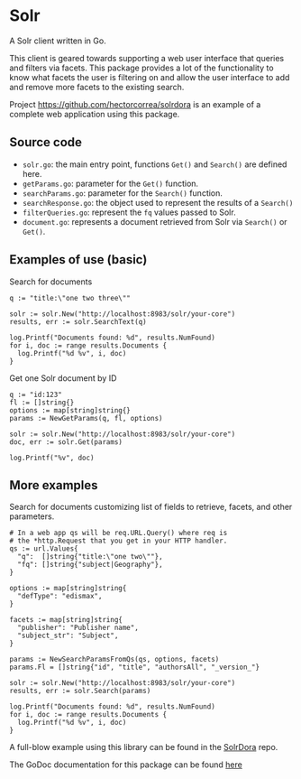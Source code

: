 # Solr
A Solr client written in Go.

This client is geared towards supporting a web user interface that queries and filters via facets. This package provides a lot of the functionality to know what facets the user is filtering on and allow the user interface to add and remove more facets to the existing search.

Project https://github.com/hectorcorrea/solrdora is an example of a complete web application using this package.


## Source code

* `solr.go`: the main entry point, functions `Get()` and `Search()` are defined here.
* `getParams.go`: parameter for the `Get()` function.
* `searchParams.go`: parameter for the `Search()` function.
* `searchResponse.go`: the object used to represent the results of a `Search()`
* `filterQueries.go`: represent the `fq` values passed to Solr.
* `document.go`: represents a document retrieved from Solr via `Search()` or `Get()`.


## Examples of use (basic)

Search for documents
```
q := "title:\"one two three\""

solr := solr.New("http://localhost:8983/solr/your-core")
results, err := solr.SearchText(q)

log.Printf("Documents found: %d", results.NumFound)
for i, doc := range results.Documents {
  log.Printf("%d %v", i, doc)
}
```

Get one Solr document by ID

```
q := "id:123"
fl := []string{}
options := map[string]string{}
params := NewGetParams(q, fl, options)

solr := solr.New("http://localhost:8983/solr/your-core")
doc, err := solr.Get(params)

log.Printf("%v", doc)
```

## More examples
Search for documents customizing list of fields to retrieve,
facets, and other parameters.
```
# In a web app qs will be req.URL.Query() where req is
# the *http.Request that you get in your HTTP handler.
qs := url.Values{
  "q":  []string{"title:\"one two\""},
  "fq": []string{"subject|Geography"},
}

options := map[string]string{
  "defType": "edismax",
}

facets := map[string]string{
  "publisher": "Publisher name",
  "subject_str": "Subject",
}

params := NewSearchParamsFromQs(qs, options, facets)
params.Fl = []string{"id", "title", "authorsAll", "_version_"}

solr := solr.New("http://localhost:8983/solr/your-core")
results, err := solr.Search(params)

log.Printf("Documents found: %d", results.NumFound)
for i, doc := range results.Documents {
  log.Printf("%d %v", i, doc)
}
```

A full-blow example using this library can be found in the
[SolrDora](https://github.com/hectorcorrea/solrdora) repo.

The GoDoc documentation for this package can be found [here](https://godoc.org/github.com/hectorcorrea/solr)
